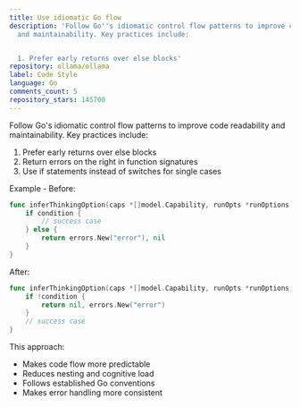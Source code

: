 ```yaml
---
title: Use idiomatic Go flow
description: 'Follow Go''s idiomatic control flow patterns to improve code readability
  and maintainability. Key practices include:


  1. Prefer early returns over else blocks'
repository: ollama/ollama
label: Code Style
language: Go
comments_count: 5
repository_stars: 145700
---
```


Follow Go's idiomatic control flow patterns to improve code readability and maintainability. Key practices include:

1. Prefer early returns over else blocks
2. Return errors on the right in function signatures
3. Use if statements instead of switches for single cases

Example - Before:
```go
func inferThinkingOption(caps *[]model.Capability, runOpts *runOptions, explicitlySetByUser bool) (error, *bool) {
    if condition {
        // success case
    } else {
        return errors.New("error"), nil
    }
}
```

After:
```go
func inferThinkingOption(caps *[]model.Capability, runOpts *runOptions, explicitlySetByUser bool) (*bool, error) {
    if !condition {
        return nil, errors.New("error")
    }
    // success case
}
```

This approach:
- Makes code flow more predictable
- Reduces nesting and cognitive load
- Follows established Go conventions
- Makes error handling more consistent